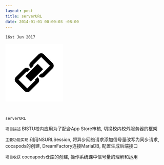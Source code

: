 ```yaml
---
layout: post
title: serverURL
date: 2014-01-01 00:00:03 -08:00
---
```

`16st Jun 2017`

![](assets/images/serverURL/icon.png)

<center>
<h1>
<a href="https://github.com/billhu1996/serverURL/" class="fa fa-github"></a>
</h1>
</center>

`serverURL`

`项目描述` BISTU校内应用为了配合App Store审核, 切换校内校外服务器的框架

`主要功能实现` 利用NSURLSession, 将异步网络请求添加信号量改写为同步请求, cocapods的创建, DreamFactory连接MariaDB, 配置生成后端接口

`项目收获` cocoapods仓库的创建, 操作系统课中信号量的理解和运用
